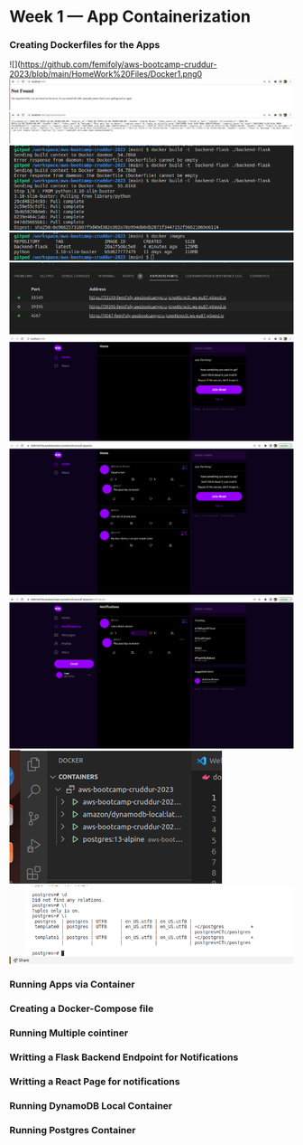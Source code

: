 # Week 1 — App Containerization

### Creating Dockerfiles for the Apps

![](https://github.com/femifoly/aws-bootcamp-cruddur-2023/blob/main/HomeWork%20Files/Docker1.png0
![](https://github.com/femifoly/aws-bootcamp-cruddur-2023/blob/main/HomeWork%20Files/docker%202%20url.png)
![](https://github.com/femifoly/aws-bootcamp-cruddur-2023/blob/main/HomeWork%20Files/docker3urlok.png)
![](https://github.com/femifoly/aws-bootcamp-cruddur-2023/blob/main/HomeWork%20Files/docker4build.png)
![](https://github.com/femifoly/aws-bootcamp-cruddur-2023/blob/main/HomeWork%20Files/docker5build.png)
![](https://github.com/femifoly/aws-bootcamp-cruddur-2023/blob/main/HomeWork%20Files/docker6ports.png)
![](https://github.com/femifoly/aws-bootcamp-cruddur-2023/blob/main/HomeWork%20Files/docker7compweb.png)
![](https://github.com/femifoly/aws-bootcamp-cruddur-2023/blob/main/HomeWork%20Files/docker8compweb.png.png)
![](https://github.com/femifoly/aws-bootcamp-cruddur-2023/blob/main/HomeWork%20Files/docker9notifi.png)
![](https://github.com/femifoly/aws-bootcamp-cruddur-2023/blob/main/HomeWork%20Files/dbpostgre.png)
![](https://github.com/femifoly/aws-bootcamp-cruddur-2023/blob/main/HomeWork%20Files/postgres.png)

### Running Apps via Container
### Creating a Docker-Compose file
### Running Multiple cointiner
### Writting a Flask Backend Endpoint for Notifications
### Writting a React Page for notifications
### Running DynamoDB Local Container
### Running Postgres Container
